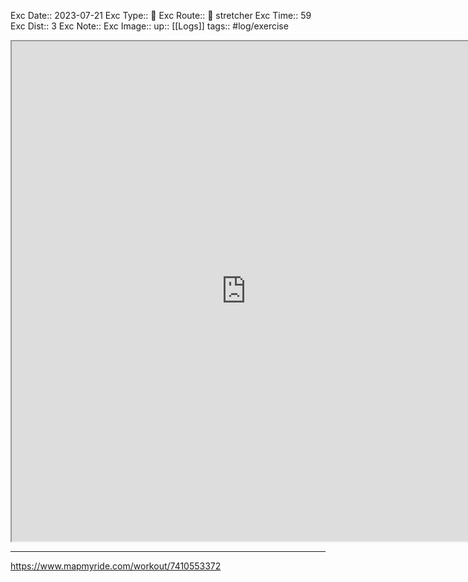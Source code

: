 Exc Date::  2023-07-21
Exc Type:: 🚶
Exc Route::  🦵 stretcher 
Exc Time:: 59
Exc Dist:: 3
Exc Note:: 
Exc Image:: 
up:: [[Logs]]
tags:: #log/exercise 


<iframe height=800 width=750 src="https://www.mapmyride.com/workout/7410553372"></iframe>

---



https://www.mapmyride.com/workout/7410553372